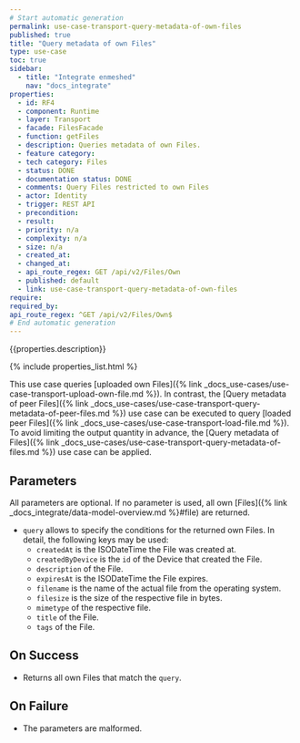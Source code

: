 ```yaml
---
# Start automatic generation
permalink: use-case-transport-query-metadata-of-own-files
published: true
title: "Query metadata of own Files"
type: use-case
toc: true
sidebar:
  - title: "Integrate enmeshed"
    nav: "docs_integrate"
properties:
  - id: RF4
  - component: Runtime
  - layer: Transport
  - facade: FilesFacade
  - function: getFiles
  - description: Queries metadata of own Files.
  - feature category:
  - tech category: Files
  - status: DONE
  - documentation status: DONE
  - comments: Query Files restricted to own Files
  - actor: Identity
  - trigger: REST API
  - precondition:
  - result:
  - priority: n/a
  - complexity: n/a
  - size: n/a
  - created_at:
  - changed_at:
  - api_route_regex: GET /api/v2/Files/Own
  - published: default
  - link: use-case-transport-query-metadata-of-own-files
require:
required_by:
api_route_regex: ^GET /api/v2/Files/Own$
# End automatic generation
---
```


{{properties.description}}

{% include properties_list.html %}

This use case queries [uploaded own Files]({% link _docs_use-cases/use-case-transport-upload-own-file.md %}).
In contrast, the [Query metadata of peer Files]({% link _docs_use-cases/use-case-transport-query-metadata-of-peer-files.md %}) use case can be executed to query [loaded peer Files]({% link _docs_use-cases/use-case-transport-load-file.md %}).
To avoid limiting the output quantity in advance, the [Query metadata of Files]({% link _docs_use-cases/use-case-transport-query-metadata-of-files.md %}) use case can be applied.

## Parameters

All parameters are optional. If no parameter is used, all own [Files]({% link _docs_integrate/data-model-overview.md %}#file) are returned.

- `query` allows to specify the conditions for the returned own Files. In detail, the following keys may be used:
  - `createdAt` is the ISODateTime the File was created at.
  - `createdByDevice` is the `id` of the Device that created the File.
  - `description` of the File.
  - `expiresAt` is the ISODateTime the File expires.
  - `filename` is the name of the actual file from the operating system.
  - `filesize` is the size of the respective file in bytes.
  - `mimetype` of the respective file.
  - `title` of the File.
  - `tags` of the File.

## On Success

- Returns all own Files that match the `query`.

## On Failure

- The parameters are malformed.
